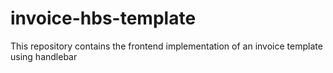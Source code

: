 # invoice-hbs-template
This repository contains the frontend implementation of an invoice template using handlebar
